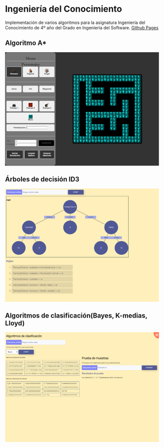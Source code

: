 # Ingeniería del Conocimiento

Implementación de varios algoritmos para la asignatura Ingeniería del Conocimiento de 4º año del Grado en Ingeniería del Software.
[Github Pages](https://tiberiuss.github.io/IC/)

## Algoritmo A*

![App Screenshot](P1.png)

## Árboles de decisión ID3

![App Screenshot](P2.png)

## Algoritmos de clasificación(Bayes, K-medias, Lloyd)

![App Screenshot](P3.png)
